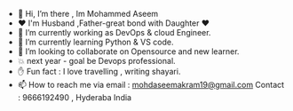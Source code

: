 - 👋 Hi, I’m there , Im Mohammed Aseem
- ❤ I'm Husband ,Father-great bond with Daughter ❤
- 👀 I’m currently working as DevOps & cloud Engineer.
- 🌱 I’m currently learning Python & VS code.
- 💞️ I’m looking to collaborate on Opensource and new learner.
- 💥 next year - goal be Devops professional.
- ✋ Fun fact : I love travelling , writing shayari.
- 📫 How to reach me via email : mohdaseemakram19@gmail.com
     Contact : 9666192490 , Hyderaba India 

<!---
Aseemakram19/Aseemakram19 is a ✨ special ✨ repository because its `README.md` (this file) appears on your GitHub profile.
You can click the Preview link to take a look at your changes.
--->
